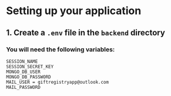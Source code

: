 # Setting up your application

## 1. Create a `.env` file in the `backend` directory

### You will need the following variables:

```
SESSION_NAME
SESSION_SECRET_KEY
MONGO_DB_USER
MONGO_DB_PASSWORD
MAIL_USER = giftregistryapp@outlook.com
MAIL_PASSWORD
```
